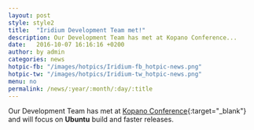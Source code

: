 ```yaml
---
layout: post
style: style2
title:  "Iridium Development Team met!"
description: Our Development Team has met at Kopano Conference...
date:   2016-10-07 16:16:16 +0200
author:	by admin
categories: news
hotpic-fb: "/images/hotpics/Iridium-fb_hotpic-news.png"
hotpic-tw: "/images/hotpics/Iridium-tw_hotpic-news.png"
menu: no
permalink: /news/:year/:month/:day/:title
---
```


Our Development Team has met at [Kopano Conference](https://kopano.com/conference/){:target="_blank"} and will focus on **Ubuntu** build and faster releases.   
<!--break-->
     